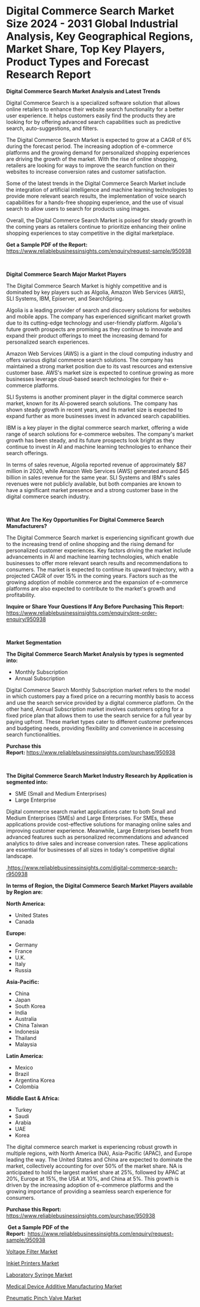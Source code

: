 <p><h1>Digital Commerce Search Market Size 2024 - 2031 Global Industrial Analysis, Key Geographical Regions, Market Share, Top Key Players, Product Types and Forecast Research Report</h1></p><p><strong>Digital Commerce Search Market Analysis and Latest Trends</strong></p>
<p><p>Digital Commerce Search is a specialized software solution that allows online retailers to enhance their website search functionality for a better user experience. It helps customers easily find the products they are looking for by offering advanced search capabilities such as predictive search, auto-suggestions, and filters.</p><p>The Digital Commerce Search Market is expected to grow at a CAGR of 6% during the forecast period. The increasing adoption of e-commerce platforms and the growing demand for personalized shopping experiences are driving the growth of the market. With the rise of online shopping, retailers are looking for ways to improve the search function on their websites to increase conversion rates and customer satisfaction.</p><p>Some of the latest trends in the Digital Commerce Search Market include the integration of artificial intelligence and machine learning technologies to provide more relevant search results, the implementation of voice search capabilities for a hands-free shopping experience, and the use of visual search to allow users to search for products using images.</p><p>Overall, the Digital Commerce Search Market is poised for steady growth in the coming years as retailers continue to prioritize enhancing their online shopping experiences to stay competitive in the digital marketplace.</p></p>
<p><strong>Get a Sample PDF of the Report:&nbsp;</strong> <a href="https://www.reliablebusinessinsights.com/enquiry/request-sample/950938">https://www.reliablebusinessinsights.com/enquiry/request-sample/950938</a></p>
<p>&nbsp;</p>
<p><strong>Digital Commerce Search Major Market Players</strong></p>
<p><p>The Digital Commerce Search Market is highly competitive and is dominated by key players such as Algolia, Amazon Web Services (AWS), SLI Systems, IBM, Episerver, and SearchSpring.</p><p>Algolia is a leading provider of search and discovery solutions for websites and mobile apps. The company has experienced significant market growth due to its cutting-edge technology and user-friendly platform. Algolia's future growth prospects are promising as they continue to innovate and expand their product offerings to meet the increasing demand for personalized search experiences.</p><p>Amazon Web Services (AWS) is a giant in the cloud computing industry and offers various digital commerce search solutions. The company has maintained a strong market position due to its vast resources and extensive customer base. AWS's market size is expected to continue growing as more businesses leverage cloud-based search technologies for their e-commerce platforms.</p><p>SLI Systems is another prominent player in the digital commerce search market, known for its AI-powered search solutions. The company has shown steady growth in recent years, and its market size is expected to expand further as more businesses invest in advanced search capabilities.</p><p>IBM is a key player in the digital commerce search market, offering a wide range of search solutions for e-commerce websites. The company's market growth has been steady, and its future prospects look bright as they continue to invest in AI and machine learning technologies to enhance their search offerings.</p><p>In terms of sales revenue, Algolia reported revenue of approximately $87 million in 2020, while Amazon Web Services (AWS) generated around $45 billion in sales revenue for the same year. SLI Systems and IBM's sales revenues were not publicly available, but both companies are known to have a significant market presence and a strong customer base in the digital commerce search industry.</p></p>
<p>&nbsp;</p>
<p><strong>What Are The Key Opportunities For Digital Commerce Search Manufacturers?</strong></p>
<p><p>The Digital Commerce Search market is experiencing significant growth due to the increasing trend of online shopping and the rising demand for personalized customer experiences. Key factors driving the market include advancements in AI and machine learning technologies, which enable businesses to offer more relevant search results and recommendations to consumers. The market is expected to continue its upward trajectory, with a projected CAGR of over 15% in the coming years. Factors such as the growing adoption of mobile commerce and the expansion of e-commerce platforms are also expected to contribute to the market's growth and profitability.</p></p>
<p><strong>Inquire or Share Your Questions If Any Before Purchasing This Report:</strong> <a href="https://www.reliablebusinessinsights.com/enquiry/pre-order-enquiry/950938">https://www.reliablebusinessinsights.com/enquiry/pre-order-enquiry/950938</a></p>
<p>&nbsp;</p>
<p><strong>Market Segmentation</strong></p>
<p><strong>The Digital Commerce Search Market Analysis by types is segmented into:</strong></p>
<p><ul><li>Monthly Subscription</li><li>Annual Subscription</li></ul></p>
<p><p>Digital Commerce Search Monthly Subscription market refers to the model in which customers pay a fixed price on a recurring monthly basis to access and use the search service provided by a digital commerce platform. On the other hand, Annual Subscription market involves customers opting for a fixed price plan that allows them to use the search service for a full year by paying upfront. These market types cater to different customer preferences and budgeting needs, providing flexibility and convenience in accessing search functionalities.</p></p>
<p><strong>Purchase this Report:&nbsp;</strong><a href="https://www.reliablebusinessinsights.com/purchase/950938">https://www.reliablebusinessinsights.com/purchase/950938</a></p>
<p>&nbsp;</p>
<p><strong>The Digital Commerce Search Market Industry Research by Application is segmented into:</strong></p>
<p><ul><li>SME (Small and Medium Enterprises)</li><li>Large Enterprise</li></ul></p>
<p><p>Digital commerce search market applications cater to both Small and Medium Enterprises (SMEs) and Large Enterprises. For SMEs, these applications provide cost-effective solutions for managing online sales and improving customer experience. Meanwhile, Large Enterprises benefit from advanced features such as personalized recommendations and advanced analytics to drive sales and increase conversion rates. These applications are essential for businesses of all sizes in today's competitive digital landscape.</p></p>
<p><a href="https://www.reliablebusinessinsights.com/digital-commerce-search-r950938">&nbsp;https://www.reliablebusinessinsights.com/digital-commerce-search-r950938</a></p>
<p><strong>In terms of Region, the Digital Commerce Search Market Players available by Region are:</strong></p>
<p>
    <p> <strong> North America: </strong>
        <ul>
            <li>United States</li>
            <li>Canada</li>
        </ul>
        </p> 
    <p> <strong> Europe: </strong>
        <ul>
            <li>Germany</li>
            <li>France</li>
            <li>U.K.</li>
            <li>Italy</li>
            <li>Russia</li>
        </ul>
        </p> 
    <p> <strong> Asia-Pacific: </strong>
        <ul>
            <li>China</li>
            <li>Japan</li>
            <li>South Korea</li>
            <li>India</li>
            <li>Australia</li>
            <li>China Taiwan</li>
            <li>Indonesia</li>
            <li>Thailand</li>
            <li>Malaysia</li>
        </ul>
        </p> 
    <p> <strong> Latin America: </strong>
        <ul>
            <li>Mexico</li>
            <li>Brazil</li>
            <li>Argentina Korea</li>
            <li>Colombia</li>
        </ul>
        </p> 
    <p> <strong> Middle East & Africa: </strong>
        <ul>
            <li>Turkey</li>
            <li>Saudi</li>
            <li>Arabia</li>
            <li>UAE</li>
            <li>Korea</li>
        </ul>
    </p>
    </p>
<p><p>The digital commerce search market is experiencing robust growth in multiple regions, with North America (NA), Asia-Pacific (APAC), and Europe leading the way. The United States and China are expected to dominate the market, collectively accounting for over 50% of the market share. NA is anticipated to hold the largest market share at 25%, followed by APAC at 20%, Europe at 15%, the USA at 10%, and China at 5%. This growth is driven by the increasing adoption of e-commerce platforms and the growing importance of providing a seamless search experience for consumers.</p></p>
<p><strong>Purchase this Report: </strong><a href="https://www.reliablebusinessinsights.com/purchase/950938">https://www.reliablebusinessinsights.com/purchase/950938</a></p>
<p>&nbsp;<strong>Get a Sample PDF of the Report:&nbsp;&nbsp;</strong><a href="https://www.reliablebusinessinsights.com/enquiry/request-sample/950938">https://www.reliablebusinessinsights.com/enquiry/request-sample/950938</a></p>
<p><strong></strong></p>
<p><p><a href="https://github.com/indrystar/Market-Research-Report-List-4/blob/main/voltage-filter-market.md">Voltage Filter Market</a></p><p><a href="https://medium.com/@kimvicki3211/strategic-insights-into-global-inkjet-printers-market-trends-2024-2031-covered-in-144-pages-eeb1f6d6d013">Inkjet Printers Market</a></p><p><a href="https://medium.com/@stevenlane654/laboratory-syringe-market-share-size-trends-industry-analysis-report-by-application-biological-d8db7fa9f17b">Laboratory Syringe Market</a></p><p><a href="https://github.com/AKSHATREPORTPRIME/Market-Research-Report-List-5/blob/main/medical-device-additive-manufacturing-market.md">Medical Device Additive Manufacturing Market</a></p><p><a href="https://medium.com/@tracey.powell674/pneumatic-pinch-valve-market-outlook-complete-industry-analysis-2024-to-2031-967b9cdd1d5a">Pneumatic Pinch Valve Market</a></p></p>